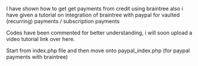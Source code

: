 I have shown how to get get payments from credit using braintree also i have given a tutorial on integration of braintree with paypal for vaulted (recurring) payments / subscription payments

Codes have been commented for better understanding, i will soon upload a video tutorial link over here.

Start from index.php file and then move onto paypal_index.php (for paypal payments with braintree)